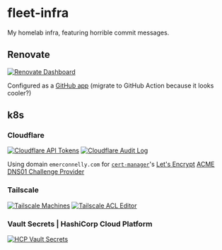 # fleet-infra

My homelab infra, featuring horrible commit messages.

## Renovate

[![Renovate Dashboard](https://img.shields.io/badge/Dashboard-1a1f6c?logo=renovate)](https://developer.mend.io/github/emerconnelly/fleet-infra)

Configured as a [GitHub app](https://github.com/apps/renovate) (migrate to GitHub Action because it looks cooler?)

## k8s

### Cloudflare

[![Cloudflare API Tokens](https://img.shields.io/badge/API_Tokens-f38020?logo=cloudflare&logoColor=fff)](https://dash.cloudflare.com/profile/api-tokens)
[![Cloudflare Audit Log](https://img.shields.io/badge/Audit_Log-f38020?logo=cloudflare&logoColor=fff)](https://dash.cloudflare.com/923309f860b1a7e801fd81224c5f56c9/audit-log)

Using domain `emerconnelly.com` for [`cert-manager`](https://cert-manager.io/)'s [Let's Encrypt](https://letsencrypt.org/) [ACME DNS01 Challenge Provider](https://cert-manager.io/docs/configuration/acme/dns01/)

### Tailscale

[![Tailscale Machines](https://img.shields.io/badge/Machines-242424?logo=tailscale)](https://login.tailscale.com/admin/machines)
[![Tailscale ACL Editor](https://img.shields.io/badge/ACL%20Editor-242424?logo=tailscale)](https://login.tailscale.com/admin/machines)
 
### Vault Secrets | HashiCorp Cloud Platform

[![HCP Vault Secrets](https://img.shields.io/badge/Vault_Secrets-000?logo=hashicorp)](https://portal.cloud.hashicorp.com/services/secrets?project_id=c9dc34a9-87d7-4e2d-9a1c-3d3e759f8261)
